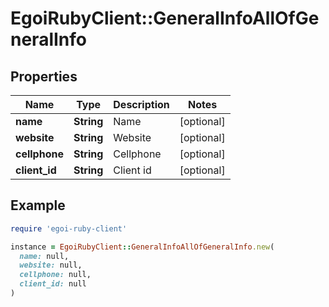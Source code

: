 # EgoiRubyClient::GeneralInfoAllOfGeneralInfo

## Properties

| Name | Type | Description | Notes |
| ---- | ---- | ----------- | ----- |
| **name** | **String** | Name | [optional] |
| **website** | **String** | Website | [optional] |
| **cellphone** | **String** | Cellphone | [optional] |
| **client_id** | **String** | Client id | [optional] |

## Example

```ruby
require 'egoi-ruby-client'

instance = EgoiRubyClient::GeneralInfoAllOfGeneralInfo.new(
  name: null,
  website: null,
  cellphone: null,
  client_id: null
)
```

